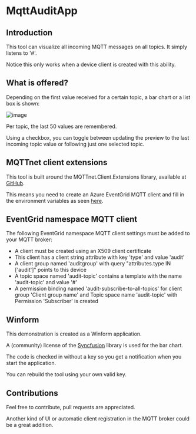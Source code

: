 # MqttAuditApp

## Introduction

This tool can visualize all incoming MQTT messages on all topics. It simply listens to '#'.

Notice this only works when a device client is created with this ability.

## What is offered? 

Depending on the first value received for a certain topic, a bar chart or a list box is shown:

![image](https://github.com/sandervandevelde/MqttAuditApp/assets/694737/3041ea3e-33ce-4d38-b7d9-749993500112)

Per topic, the last 50 values are remembered.

Using a checkbox, you can toggle between updating the preview to the last incoming topic value or following just one selected topic.


## MQTTnet client extensions

This tool is built around the MQTTnet.Client.Extensions library, available at [GitHub](https://github.com/Azure-Samples/MqttApplicationSamples/tree/main/mqttclients/dotnet).

This means you need to create an Azure EventGrid MQTT client and fill in the environment variables as seen [here](https://github.com/Azure-Samples/MqttApplicationSamples/tree/main/mqttclients).

## EventGrid namespace MQTT client

The following EventGrid namespace MQTT client settings must be added to your MQTT broker:

- A client must be created using an X509 client certificate
- This client has a client string attribute with key 'type' and value 'audit'
- A client group named 'auditgroup' with query "attributes.type IN ['audit']" points to this device
- A topic space named 'audit-topic' contains a template with the name 'audit-topic' and value '#'
- A permission binding named 'audit-subscribe-to-all-topics' for client group 'Client group name' and Topic space name 'audit-topic' with Permission 'Subscriber' is created

## Winform

This demonstration is created as a Winform application.

A (community) license of the [Syncfusion](https://www.syncfusion.com/) library is used for the bar chart.

The code is checked in without a key so you get a notification when you start the application.

You can rebuild the tool using your own valid key.

## Contributions

Feel free to contribute, pull requests are appreciated.

Another kind of UI or automatic client registration in the MQTT broker could be a great addition.
